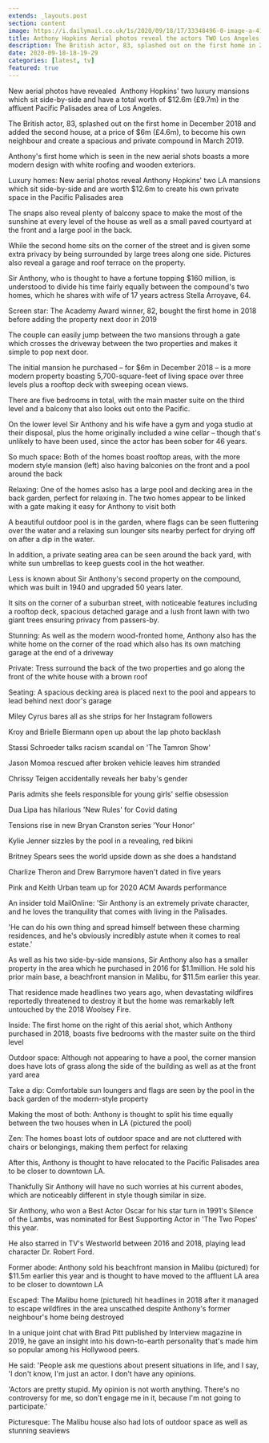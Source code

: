 ```yaml
---
extends: _layouts.post
section: content
image: https://i.dailymail.co.uk/1s/2020/09/18/17/33348496-0-image-a-41_1600447382784.jpg 
title: Anthony Hopkins Aerial photos reveal the actors TWO Los Angeles mansions worth $12.6m 
description: The British actor, 83, splashed out on the first home in 2018 and added the second, at a price of $6m, to become his own neighbour and create a spacious and private compound in March 2019. 
date: 2020-09-18-18-19-29 
categories: [latest, tv] 
featured: true 
--- 
```

New aerial photos have revealed  Anthony Hopkins' two luxury mansions which sit side-by-side and have a total worth of $12.6m (£9.7m) in the affluent Pacific Palisades area of Los Angeles.

The British actor, 83, splashed out on the first home in December 2018 and added the second house, at a price of $6m (£4.6m), to become his own neighbour and create a spacious and private compound in March 2019.

Anthony's first home which is seen in the new aerial shots boasts a more modern design with white roofing and wooden exteriors. 

Luxury homes: New aerial photos reveal Anthony Hopkins' two LA mansions which sit side-by-side and are worth $12.6m to create his own private space in the Pacific Palisades area 

 The snaps also reveal plenty of balcony space to make the most of the sunshine at every level of the house as well as a small paved courtyard at the front and a large pool in the back.  

While the second home sits on the corner of the street and is given some extra privacy by being surrounded by large trees along one side. Pictures also reveal a garage and roof terrace on the property. 

 Sir Anthony, who is thought to have a fortune topping $160 million, is understood to divide his time fairly equally between the compound's two homes, which he shares with wife of 17 years actress Stella Arroyave, 64.  

Screen star: The Academy Award winner, 82, bought the first home in 2018 before adding the property next door in 2019

The couple can easily jump between the two mansions through a gate which crosses the driveway between the two properties and makes it simple to pop next door.  

The initial mansion he purchased – for $6m in December 2018 – is a more modern property boasting 5,700-square-feet of living space over three levels plus a rooftop deck with sweeping ocean views.

There are five bedrooms in total, with the main master suite on the third level and a balcony that also looks out onto the Pacific.

On the lower level Sir Anthony and his wife have a gym and yoga studio at their disposal, plus the home originally included a wine cellar – though that's unlikely to have been used, since the actor has been sober for 46 years.

So much space: Both of the homes boast rooftop areas, with the more modern style mansion (left) also having balconies on the front and a pool around the back

Relaxing: One of the homes aslso has a large pool and decking area in the back garden, perfect for relaxing in. The two homes appear to be linked with a gate making it easy for Anthony to visit both

A beautiful outdoor pool is in the garden, where flags can be seen fluttering over the water and a relaxing sun lounger sits nearby perfect for drying off on after a dip in the water. 

In addition, a private seating area can be seen around the back yard, with white sun umbrellas to keep guests cool in the hot weather.

Less is known about Sir Anthony's second property on the compound, which was built in 1940 and upgraded 50 years later.

It sits on the corner of a suburban street, with noticeable features including a rooftop deck, spacious detached garage and a lush front lawn with two giant trees ensuring privacy from passers-by. 

Stunning: As well as the modern wood-fronted home, Anthony also has the white home on the corner of the road which also has its own matching garage at the end of a driveway

Private: Tress surround the back of the two properties and go along the front of the white house with a brown roof

Seating: A spacious decking area is placed next to the pool and appears to lead behind next door's garage 

Miley Cyrus bares all as she strips for her Instagram followers

Kroy and Brielle Biermann open up about the lap photo backlash

Stassi Schroeder talks racism scandal on 'The Tamron Show'

Jason Momoa rescued after broken vehicle leaves him stranded

Chrissy Teigen accidentally reveals her baby's gender

Paris admits she feels responsible for young girls' selfie obsession

Dua Lipa has hilarious 'New Rules' for Covid dating

Tensions rise in new Bryan Cranston series 'Your Honor'

Kylie Jenner sizzles by the pool in a revealing, red bikini

Britney Spears sees the world upside down as she does a handstand

Charlize Theron and Drew Barrymore haven't dated in five years

Pink and Keith Urban team up for 2020 ACM Awards performance

An insider told MailOnline: 'Sir Anthony is an extremely private character, and he loves the tranquility that comes with living in the Palisades.

'He can do his own thing and spread himself between these charming residences, and he's obviously incredibly astute when it comes to real estate.'

As well as his two side-by-side mansions, Sir Anthony also has a smaller property in the area which he purchased in 2016 for $1.1million. He sold his prior main base, a beachfront mansion in Malibu, for $11.5m earlier this year.

That residence made headlines two years ago, when devastating wildfires reportedly threatened to destroy it but the home was remarkably left untouched by the 2018 Woolsey Fire. 

Inside: The first home on the right of this aerial shot, which Anthony purchased in 2018, boasts five bedrooms with the master suite on the third level

Outdoor space: Although not appearing to have a pool, the corner mansion does have lots of grass along the side of the building as well as at the front yard area

Take a dip: Comfortable sun loungers and flags are seen by the pool in the back garden of the modern-style property

Making the most of both: Anthony is thought to split his time equally between the two houses when in LA (pictured the pool)

Zen: The homes boast lots of outdoor space and are not cluttered with chairs or belongings, making them perfect for relaxing

After this, Anthony is thought to have relocated to the Pacific Palisades area to be closer to downtown LA.

Thankfully Sir Anthony will have no such worries at his current abodes, which are noticeably different in style though similar in size. 

Sir Anthony, who won a Best Actor Oscar for his star turn in 1991's Silence of the Lambs, was nominated for Best Supporting Actor in 'The Two Popes' this year.

He also starred in TV's Westworld between 2016 and 2018, playing lead character Dr. Robert Ford.

Former abode: Anthony sold his beachfront mansion in Malibu (pictured) for $11.5m earlier this year and is thought to have moved to the affluent LA area to be closer to downtown LA

Escaped: The Malibu home (pictured) hit headlines in 2018 after it managed to escape wildfires in the area unscathed despite Anthony's former neighbour's home being destroyed

In a unique joint chat with Brad Pitt published by Interview magazine in 2019, he gave an insight into his down-to-earth personality that's made him so popular among his Hollywood peers.

He said: 'People ask me questions about present situations in life, and I say, 'I don't know, I'm just an actor. I don't have any opinions.

'Actors are pretty stupid. My opinion is not worth anything. There's no controversy for me, so don't engage me in it, because I'm not going to participate.'

Picturesque: The Malibu house also had lots of outdoor space as well as stunning seaviews

